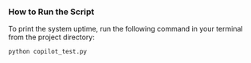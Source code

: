 ### How to Run the Script

To print the system uptime, run the following command in your terminal from the project directory:

```bash
python copilot_test.py
